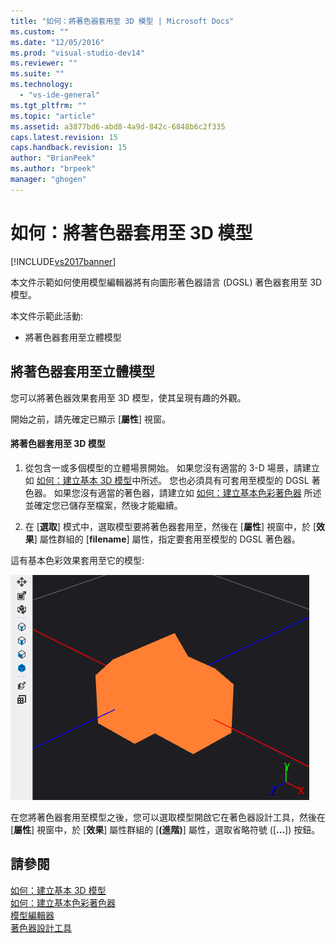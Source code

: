 ```yaml
---
title: "如何：將著色器套用至 3D 模型 | Microsoft Docs"
ms.custom: ""
ms.date: "12/05/2016"
ms.prod: "visual-studio-dev14"
ms.reviewer: ""
ms.suite: ""
ms.technology: 
  - "vs-ide-general"
ms.tgt_pltfrm: ""
ms.topic: "article"
ms.assetid: a3877bd6-abd8-4a9d-842c-6848b6c2f335
caps.latest.revision: 15
caps.handback.revision: 15
author: "BrianPeek"
ms.author: "brpeek"
manager: "ghogen"
---
```

# 如何：將著色器套用至 3D 模型
[!INCLUDE[vs2017banner](../code-quality/includes/vs2017banner.md)]

本文件示範如何使用模型編輯器將有向圖形著色器語言 \(DGSL\) 著色器套用至 3D 模型。  
  
 本文件示範此活動:  
  
-   將著色器套用至立體模型  
  
## 將著色器套用至立體模型  
 您可以將著色器效果套用至 3D 模型，使其呈現有趣的外觀。  
  
 開始之前，請先確定已顯示 \[**屬性**\] 視窗。  
  
#### 將著色器套用至 3D 模型  
  
1.  從包含一或多個模型的立體場景開始。  如果您沒有適當的 3\-D 場景，請建立如 [如何：建立基本 3D 模型](../Topic/How%20to:%20Create%20a%20Basic%203-D%20Model.md)中所述。  您也必須具有可套用至模型的 DGSL 著色器。  如果您沒有適當的著色器，請建立如 [如何：建立基本色彩著色器](../designers/how-to-create-a-basic-color-shader.md) 所述並確定您已儲存至檔案，然後才能繼續。  
  
2.  在 \[**選取**\] 模式中，選取模型要將著色器套用至，然後在 \[**屬性**\] 視窗中，於 \[**效果**\] 屬性群組的 \[**filename**\] 屬性，指定要套用至模型的 DGSL 著色器。  
  
 這有基本色彩效果套用至它的模型:  
  
 ![展示基本色彩效果的 3D 場景](../designers/media/digit-3d-model-effect.png "Digit\-3D\-Model\-Effect")  
  
 在您將著色器套用至模型之後，您可以選取模型開啟它在著色器設計工具，然後在 \[**屬性**\] 視窗中，於 \[**效果**\] 屬性群組的 \[**\(進階\)**\] 屬性，選取省略符號 \(\[**...**\]\) 按鈕。  
  
## 請參閱  
 [如何：建立基本 3D 模型](../Topic/How%20to:%20Create%20a%20Basic%203-D%20Model.md)   
 [如何：建立基本色彩著色器](../designers/how-to-create-a-basic-color-shader.md)   
 [模型編輯器](../designers/model-editor.md)   
 [著色器設計工具](../designers/shader-designer.md)